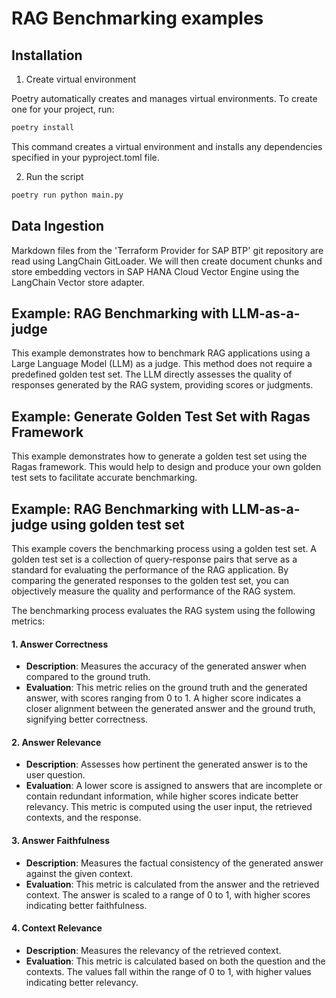 # RAG Benchmarking examples

## Installation
1. Create virtual environment

Poetry automatically creates and manages virtual environments. To create one for your project, run:

```sh
poetry install
```

This command creates a virtual environment and installs any dependencies specified in your pyproject.toml file.


2. Run the script

```sh
poetry run python main.py
```

## Data Ingestion

Markdown files from the 'Terraform Provider for SAP BTP' git repository are read using LangChain GitLoader.
We will then create document chunks and store embedding vectors in SAP HANA Cloud Vector Engine using the LangChain Vector store adapter.

## Example: RAG Benchmarking with LLM-as-a-judge

This example demonstrates how to benchmark RAG applications using a Large Language Model (LLM) as a judge. This method does not require a predefined golden test set. The LLM directly assesses the quality of responses generated by the RAG system, providing scores or judgments.

## Example: Generate Golden Test Set with Ragas Framework

This example demonstrates how to generate a golden test set using the Ragas framework. This would help to design and produce your own golden test sets to facilitate accurate benchmarking.

## Example: RAG Benchmarking with LLM-as-a-judge using golden test set

This example covers the benchmarking process using a golden test set. A golden test set is a collection of query-response pairs that serve as a standard for evaluating the performance of the RAG application. By comparing the generated responses to the golden test set, you can objectively measure the quality and performance of the RAG system.

The benchmarking process evaluates the RAG system using the following metrics:

#### 1. Answer Correctness
- **Description**: Measures the accuracy of the generated answer when compared to the ground truth.
- **Evaluation**: This metric relies on the ground truth and the generated answer, with scores ranging from 0 to 1. A higher score indicates a closer alignment between the generated answer and the ground truth, signifying better correctness.

#### 2. Answer Relevance
- **Description**: Assesses how pertinent the generated answer is to the user question.
- **Evaluation**: A lower score is assigned to answers that are incomplete or contain redundant information, while higher scores indicate better relevancy. This metric is computed using the user input, the retrieved contexts, and the response.

#### 3. Answer Faithfulness
- **Description**: Measures the factual consistency of the generated answer against the given context.
- **Evaluation**: This metric is calculated from the answer and the retrieved context. The answer is scaled to a range of 0 to 1, with higher scores indicating better faithfulness.

#### 4. Context Relevance
- **Description**: Measures the relevancy of the retrieved context.
- **Evaluation**: This metric is calculated based on both the question and the contexts. The values fall within the range of 0 to 1, with higher values indicating better relevancy.


